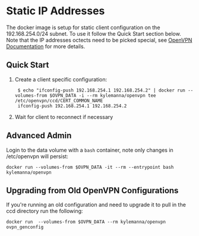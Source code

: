 # Static IP Addresses

The docker image is setup for static client configuration on the 192.168.254.0/24 subnet.  To use it follow the Quick Start section below.  Note that the IP addresses octects need to be picked special, see [OpenVPN Documentation](https://openvpn.net/index.php/open-source/documentation/howto.html#policy) for more details.

## Quick Start

1. Create a client specific configuration:

        $ echo "ifconfig-push 192.168.254.1 192.168.254.2" | docker run --volumes-from $OVPN_DATA -i --rm kylemanna/openvpn tee /etc/openvpn/ccd/CERT_COMMON_NAME
        ifconfig-push 192.168.254.1 192.168.254.2

2. Wait for client to reconnect if necessary

## Advanced Admin

Login to the data volume with a `bash` container, note only changes in /etc/openvpn will persist:

    docker run --volumes-from $OVPN_DATA -it --rm --entrypoint bash kylemanna/openvpn

## Upgrading from Old OpenVPN Configurations

If you're running an old configuration and need to upgrade it to pull in the ccd directory run the following:

    docker run  --volumes-from $OVPN_DATA --rm kylemanna/openvpn ovpn_genconfig
